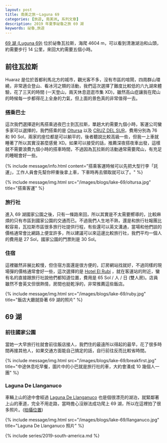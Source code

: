 ```yaml
---
layout: post
title: 南美之旅－Laguna 69
categories: [旅遊, 南美洲, 系列文章]
description: 2019 年夏季祕魯之旅 69 湖
keywords: 祕魯,旅遊
---
```


[69 湖 (Luguna 69)](https://www.tripadvisor.com.tw/Attraction_Review-g737084-d3387209-Reviews-Laguna_69-Yungay_Ancash_Region.html) 位於祕魯瓦拉斯，海爬 4604 m，可以看到清澈湖泊和山頭，約需要步行 14 公里，來回大約需要五個小時。

## 前往瓦拉斯

Huaraz 是位於首都利馬北方的城市，觀光客不多，沒有市區的喧鬧，四周群山環繞，非常適合登山、看冰河之類的活動，我們這次選擇了難度比較低的六九湖來體驗，花了三天的時間 (一天登山，兩天休息逛逛市集 XD)，雖然高山症讓我在爬山的時候每一步都得花上全身的力氣，但上面的景色真的非常值得一去。

### 搭乘巴士

這次我們選擇遊利馬搭乘過夜巴士到瓦拉斯，單趟大約需要九個小時，客運公司蠻多家可以選擇的，我們搭乘的是 [Oltursa](https://www.oltursa.pe/) 以及 [CRUZ DEL SUR](https://www.cruzdelsur.com.pe/)，費用分別為 76 和 90 Sol，兩家的座位都是可以躺平的，後者聽說比較高級一些，但我一上車就睡著了所以其實沒甚麼感覺 XD。如果可以接受的話，推薦深夜搭夜車出發，這樣就不需要浪費九個小時的搭車時間，不過因為瓦拉斯的活動通常需要爬山，有充足的睡眠會好一些。

{% include message/info.html content="搭乘客運時候可以先把大型行李「託運」，工作人員會先幫你秤重後拿上車，下車時再去領取就可以了。" %}

{% include message/img.html src="/images/blogs/lake-69/oltursa.jpg" title="搭乘客運" %}

### 旅行社

進入 69 湖國家公園之後，只有一條路來回，所以其實是不太需要嚮導的，比較麻煩的只有市區到國家公園的交通而已。不過我們人生地不熟，還是和旅行社報團比較容易，瓦拉斯市區很多旅行社提供行程，有些還可以英文溝通，當場和他們談的價格通常會比網路上便宜許多，所以建議可以來這邊比較旅行社，我們平均一個人的費用是 27 Sol，國家公園的門票則是 30 Sol。

### 住宿

這裡雖然非展比較慢，但住宿方面還是很方便的，訂房網站找就好，不過同樣的現場彈的價格通常會好一些，這次選擇的是 [Hotel El Rubi](https://goo.gl/maps/p4a6MY8pCTEEfct2A) ，就在客運站的附近，蠻有名的直接跟旅行社說他們都知道位置，費用是 65 Sol / 人 / 日 (雙人房)。店員雖然不會英文但很熱情，房間也挺乾淨的，非常推薦這些飯店。

{% include message/img.html src="/images/blogs/lake-69/ruby.jpg" title="飯店大廳就掛著 69 湖的照片" %}

## 69 湖

### 前往國家公園

當她一大早旅行社就會前往飯店接人，我們住的最遠所以得起的最早，花了很多時間再接其他人，如果交通方面能自己搞定的話，自行前往反而比較省時間。

{% include message/img.html src="/images/blogs/lake-69/breakfirst.jpg" title="中途休息吃早餐，圖片中的小巴就是旅行社的車，大約會湊成 10 幾個人一團" %}

### Laguna De Llanganuco

車輛上山的途中會經過 [Laguna De Llanganuco](https://www.google.com/maps/place/Laguna+De+Llanganuco/@-9.0742004,-77.6458905,17z/data=!4m13!1m7!3m6!1s0x0:0x0!2zOcKwMDQnMTguNiJTIDc3wrAzOCczOC41Ilc!3b1!8m2!3d-9.0718405!4d-77.6440388!3m4!1s0x91a9492a00084df1:0xb004b6ee67158c90!8m2!3d-9.0742004!4d-77.6458908) 也是個很漂亮的湖泊，就緊鄰著上山的車道，完全不用走路，當時擔心沒辦法成功爬上 69 湖，所以在這裡拍了很多照片。([拍攝位置](https://www.google.com/maps?q=loc:-9.0717546,-77.64416))

{% include message/img.html src="/images/blogs/lake-69/llanganuco.jpg" title="Laguna De Llanganuco 照片" %}

{% include series/2019-south-america.md %}
